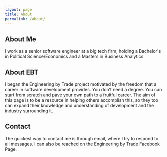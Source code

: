 ```yaml
---
layout: page
title: About
permalink: /about/
---
```



## About Me
I work as a senior software engineer at a big tech firm, holding a Bachelor's in Political Science/Economics and a Masters in Business Analytics

## About EBT
I began the Engineering by Trade project motivated by the freedom that a career in software development provides. You don’t need a degree. You can start from scratch and pave your own path to a fruitful career. The aim of this page is to be a resource in helping others accomplish this, so they too can expand their knowledge and understanding of development and the industry surrounding it.

## Contact
The quickest way to contact me is through email,  where I try to respond to all messages. I can also be reached on the Engineering by Trade Facebook Page.
